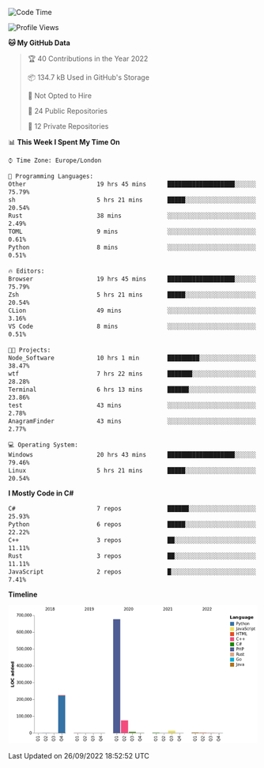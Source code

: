 <!--START_SECTION:waka-->
![Code Time](http://img.shields.io/badge/Code%20Time-251%20hrs%207%20mins-blue)

![Profile Views](http://img.shields.io/badge/Profile%20Views-12-blue)

**🐱 My GitHub Data** 

> 🏆 40 Contributions in the Year 2022
 > 
> 📦 134.7 kB Used in GitHub's Storage 
 > 
> 🚫 Not Opted to Hire
 > 
> 📜 24 Public Repositories 
 > 
> 🔑 12 Private Repositories  
 > 
📊 **This Week I Spent My Time On** 

```text
⌚︎ Time Zone: Europe/London

💬 Programming Languages: 
Other                    19 hrs 45 mins      ███████████████████░░░░░░   75.79% 
sh                       5 hrs 21 mins       █████░░░░░░░░░░░░░░░░░░░░   20.54% 
Rust                     38 mins             ░░░░░░░░░░░░░░░░░░░░░░░░░   2.49% 
TOML                     9 mins              ░░░░░░░░░░░░░░░░░░░░░░░░░   0.61% 
Python                   8 mins              ░░░░░░░░░░░░░░░░░░░░░░░░░   0.51%

🔥 Editors: 
Browser                  19 hrs 45 mins      ███████████████████░░░░░░   75.79% 
Zsh                      5 hrs 21 mins       █████░░░░░░░░░░░░░░░░░░░░   20.54% 
CLion                    49 mins             ░░░░░░░░░░░░░░░░░░░░░░░░░   3.16% 
VS Code                  8 mins              ░░░░░░░░░░░░░░░░░░░░░░░░░   0.51%

🐱‍💻 Projects: 
Node_Software            10 hrs 1 min        █████████░░░░░░░░░░░░░░░░   38.47% 
wtf                      7 hrs 22 mins       ███████░░░░░░░░░░░░░░░░░░   28.28% 
Terminal                 6 hrs 13 mins       ██████░░░░░░░░░░░░░░░░░░░   23.86% 
test                     43 mins             ░░░░░░░░░░░░░░░░░░░░░░░░░   2.78% 
AnagramFinder            43 mins             ░░░░░░░░░░░░░░░░░░░░░░░░░   2.77%

💻 Operating System: 
Windows                  20 hrs 43 mins      ███████████████████░░░░░░   79.46% 
Linux                    5 hrs 21 mins       █████░░░░░░░░░░░░░░░░░░░░   20.54%

```

**I Mostly Code in C#** 

```text
C#                       7 repos             ██████░░░░░░░░░░░░░░░░░░░   25.93% 
Python                   6 repos             █████░░░░░░░░░░░░░░░░░░░░   22.22% 
C++                      3 repos             ██░░░░░░░░░░░░░░░░░░░░░░░   11.11% 
Rust                     3 repos             ██░░░░░░░░░░░░░░░░░░░░░░░   11.11% 
JavaScript               2 repos             █░░░░░░░░░░░░░░░░░░░░░░░░   7.41%

```


**Timeline**

![Chart not found](https://raw.githubusercontent.com/Jirubizu/Jirubizu/master/charts/bar_graph.png) 


 Last Updated on 26/09/2022 18:52:52 UTC
<!--END_SECTION:waka-->